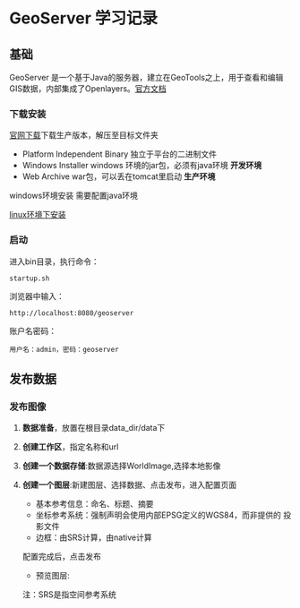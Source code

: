 # GeoServer 学习记录

## 基础

GeoServer 是一个基于Java的服务器，建立在GeoTools之上，用于查看和编辑GIS数据，内部集成了Openlayers。[官方文档](https://docs.geoserver.org/)

### 下载安装

[官网下载](https://sourceforge.net/projects/geoserver/files/)下载生产版本，解压至目标文件夹

- Platform Independent Binary 独立于平台的二进制文件
- Windows Installer windows 环境的jar包，必须有java环境 **开发环境**
- Web Archive  war包，可以丢在tomcat里启动  **生产环境**

windows环境安装 需要配置java环境

[linux环境下安装](https://docs.geoserver.org/latest/en/user/installation/linux.html)

### 启动

进入bin目录，执行命令：

```
startup.sh
```

浏览器中输入：

```
http://localhost:8080/geoserver
```

账户名密码：

```
用户名：admin，密码：geoserver
```

## 发布数据

### 发布图像

1. **数据准备**，放置在根目录data_dir/data下

2. **创建工作区**，指定名称和url

3. **创建一个数据存储**:数据源选择WorldImage,选择本地影像

4. **创建一个图层**:新建图层、选择数据、点击发布，进入配置页面

   - 基本参考信息：命名、标题、摘要
   - 坐标参考系统：强制声明会使用内部EPSG定义的WGS84，而非提供的 投影文件
   - 边框：由SRS计算，由native计算

   配置完成后，点击发布

   - 预览图层:

   注：SRS是指空间参考系统





